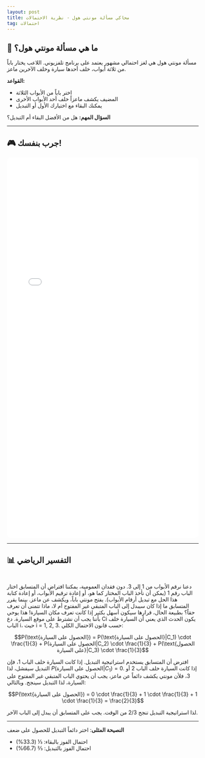 ```yaml
---
layout: post
title: محاكي مسألة مونتي هول - نظرية الاحتمالات
tag: احتمالات
---
```


## 🎰 ما هي مسألة مونتي هول؟

مسألة مونتي هول هي لغز احتمالي مشهور يعتمد على برنامج تلفزيوني. اللاعب يختار باباً من ثلاثة أبواب، خلف أحدها سيارة وخلف الآخرين ماعز.

**القواعد:**
- اختر باباً من الأبواب الثلاثة
- المضيف يكشف ماعزاً خلف أحد الأبواب الأخرى
- يمكنك البقاء مع اختيارك الأول أو التبديل

**السؤال المهم:** هل من الأفضل البقاء أم التبديل؟

---

## 🎮 جرب بنفسك!

<iframe src="/assets/monty-hall-simulator.html" width="100%" height="1000" frameborder="0" style="border-radius: 10px;"></iframe>

---


## 📊 التفسير الرياضي

#

دعنا نرقم الأبواب من 1 إلى 3. دون فقدان العمومية، يمكننا افتراض أن المتسابق اختار الباب رقم 1 (يمكن أن نأخذ الباب المختار كما هو، أو إعادة ترقيم الأبواب، أو إعادة كتابة هذا الحل مع تبديل أرقام الأبواب). يفتح مونتي باباً، ويكشف عن ماعز. بينما يقرر المتسابق ما إذا كان سيبدل إلى الباب المتبقي غير المفتوح أم لا، ماذا تتمنى أن تعرف حقاً؟ بطبيعة الحال، قرارها سيكون أسهل بكثير إذا كانت تعرف مكان السيارة! هذا يوحي بأننا يجب أن نشترط على موقع السيارة. دع Ci يكون الحدث الذي يعني أن السيارة خلف الباب i، حيث i = 1, 2, 3. حسب قانون الاحتمال الكلي:

$$P(\text{الحصول على السيارة}) = P(\text{الحصول على السيارة}|C_1) \cdot \frac{1}{3} + P(الحصول على السيارة|C_2) \cdot \frac{1}{3} + P(\text{الحصول على السيارة}|C_3) \cdot \frac{1}{3}$$

افترض أن المتسابق يستخدم استراتيجية التبديل. إذا كانت السيارة خلف الباب 1، فإن التبديل سيفشل، لذا $P(\text{الحصول على السيارة}|C_1) = 0$. إذا كانت السيارة خلف الباب 2 أو 3، فلأن مونتي يكشف دائماً عن ماعز، يجب أن يحتوي الباب المتبقي غير المفتوح على السيارة، لذا التبديل سينجح. وبالتالي:

$$P(\text{الحصول على السيارة}) = 0 \cdot \frac{1}{3} + 1 \cdot \frac{1}{3} + 1 \cdot \frac{1}{3} = \frac{2}{3}$$

لذا استراتيجية التبديل تنجح 2/3 من الوقت. يجب على المتسابق أن يبدل إلى الباب الآخر.

---


**النصيحة المثلى**: اختر دائماً التبديل للحصول على ضعف 

- احتمال الفوز بالبقاء: ⅓ (33.3%)
- احتمال الفوز بالتبديل: ⅔ (66.7%)
